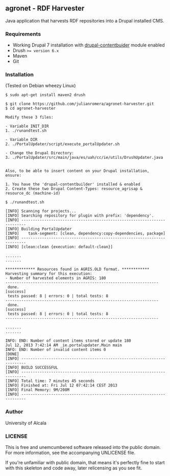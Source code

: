 ## agronet - RDF Harvester


Java application that harvests RDF repositories into a Drupal installed CMS.

### Requirements

- Working Drupal 7 installation with [drupal-contentbuider](https://github.com/julianromera/drupal-contentbuilder) module enabled
- Drush ``>= version 6.x`` 
- Maven
- Git

### Installation


(Tested on Debian wheezy Linux)

    $ sudo apt-get install maven2 drush

    $ git clone https://github.com/julianromera/agronet-harvester.git
    $ cd agronet-harvester
        
    Modify these 3 files:
    
    - Variable INIT_DIR
    1. ./runandtest.sh
    
    - Variable DIR
    2. ./PortalUpdater/script/execute_portalUpdater.sh 
    
    - Change the Drupal Directory:
    3. ./PortalUpdater/src/main/java/es/uah/cc/ie/utils/DrushUpdater.java
    

    Also, to be able to insert content on your Drupal installation, ensure:

    1. You have the 'drupal-contentbuilder' installed & enabled
    2. Create these two Drupal Content-Types: resource_agrisap & resource_dc (machine-id) 

    $ ./runandtest.sh

    [INFO] Scanning for projects...
    [INFO] Searching repository for plugin with prefix: 'dependency'.
    [INFO] ------------------------------------------------------------------------
    [INFO] Building PortalUpdater
    [INFO]    task-segment: [clean, dependency:copy-dependencies, package]
    [INFO] ------------------------------------------------------------------------
    [INFO] [clean:clean {execution: default-clean}]

    .......
    .......

    ************* Resources found in AGRIS.OLD format. ************
    Harvesting summary for this execution:
    - Number of harvested elements in AGRIS: 180
    -------------------------------------------------------------------
     done.                                                                [success]
     tests passed: 8 | errors: 0 | total tests: 8
    -------------------------------------------------------------------
     done.                                                                [success]
     tests passed: 8 | errors: 0 | total tests: 8
    -------------------------------------------------------------------

    .......
    .......

    INFO: END: Number of content items stored or update 180
    Jul 12, 2013 7:42:14 AM _ie.portalupdater.Main main
    INFO: END: Number of invalid content items 0
    [DONE]
    [INFO] ------------------------------------------------------------------------
    [INFO] BUILD SUCCESSFUL
    [INFO] ------------------------------------------------------------------------
    [INFO] Total time: 7 minutes 45 seconds
    [INFO] Finished at: Fri Jul 12 07:42:14 CEST 2013
    [INFO] Final Memory: 9M/208M
    [INFO] ------------------------------------------------------------------------


### Author

University of Alcala


### LICENSE

This is free and unemcumbered software released into the public domain. For more information, see the accompanying UNLICENSE file.  

If you're unfamiliar with public domain, that means it's perfectly fine to start with this skeleton and code away, later relicensing as you see fit.
